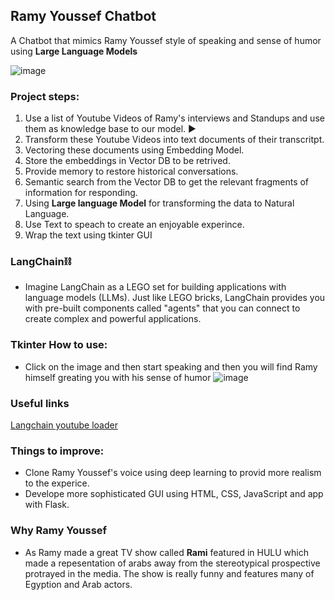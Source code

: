 ## Ramy Youssef Chatbot

A Chatbot that mimics Ramy Youssef style of speaking and sense of humor using **Large Language Models** 

![image](https://github.com/Abdelrahman13-coder/LLM-Chatbot/assets/58150666/40a7c456-5f2a-40be-8371-e0edf1f6120a)

### Project steps:
1. Use a list of Youtube Videos of Ramy's interviews and Standups and use them as knowledge base to our model. ▶️
2. Transform these Youtube Videos into text documents of their transcritpt.
3. Vectoring these documents using Embedding Model.
4. Store the embeddings in Vector DB to be retrived.
5. Provide memory to restore historical conversations.
6. Semantic search from the Vector DB to get the relevant fragments of information for responding.
7. Using **Large language Model** for transforming the data to Natural Language.
8. Use Text to speach to create an enjoyable experince. 
9. Wrap the text using tkinter GUI

### LangChain⛓️
- Imagine LangChain as a LEGO set for building applications with language models (LLMs). Just like LEGO bricks, LangChain provides you with pre-built components called "agents" that you can connect to create complex and powerful applications.

### **Tkinter** How to use:
- Click on the image and then start speaking and then you will find Ramy himself greating you with his sense of humor
![image](https://github.com/Abdelrahman13-coder/LLM-Chatbot/assets/58150666/ba63a3c2-8fe6-4795-90be-19ad0f6c91e1)

### Useful links
[Langchain youtube loader](https://python.langchain.com/docs/integrations/document_loaders/youtube_audio)

### Things to improve:

* Clone Ramy Youssef's voice using deep learning to provid more realism to the experice.
* Develope more sophisticated GUI using HTML, CSS, JavaScript and app with Flask.

### Why Ramy Youssef
- As Ramy made a great TV show called **Rami** featured in HULU which made a repesentation of arabs away from the stereotypical prospective protrayed in the media. The show is really funny and features many of Egyption and Arab actors.
